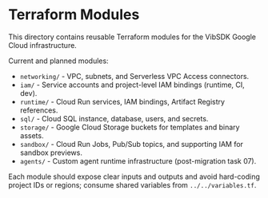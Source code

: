 # Terraform Modules

This directory contains reusable Terraform modules for the VibSDK Google Cloud infrastructure.

Current and planned modules:
- `networking/` - VPC, subnets, and Serverless VPC Access connectors.
- `iam/` - Service accounts and project-level IAM bindings (runtime, CI, dev).
- `runtime/` - Cloud Run services, IAM bindings, Artifact Registry references.
- `sql/` - Cloud SQL instance, database, users, and secrets.
- `storage/` - Google Cloud Storage buckets for templates and binary assets.
- `sandbox/` - Cloud Run Jobs, Pub/Sub topics, and supporting IAM for sandbox previews.
- `agents/` - Custom agent runtime infrastructure (post-migration task 07).

Each module should expose clear inputs and outputs and avoid hard-coding project IDs or regions; consume shared variables from `../../variables.tf`.

